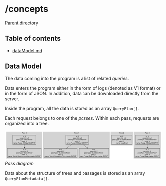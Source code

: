 # /concepts 

[Parent directory](../__index__.md)


## Table of contents 
* [dataModel.md](#__autogen_2__)


## Data Model <a id="__autogen_2__"></a>
The data coming into the program is a list of related _queries_.

Data enters the program either in the form of logs (denoted as V1 format) or in the form of JSON. In addition, data can
be downloaded directly from the server.

Inside the program, all the data is stored as an array `QueryPlan[]`.

Each request belongs to one of the _passes_. Within each pass, requests are organized into a tree.

![Pass diagram](assets/passes.svg)
_Pass diagram_

Data about the structure of trees and passages is stored as an array `QueryPlanMetadata[]`.
